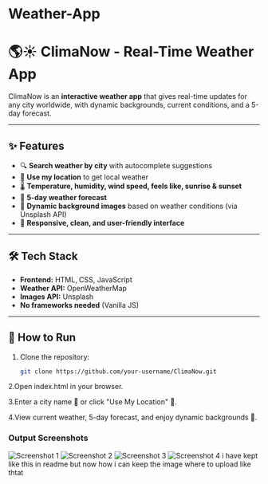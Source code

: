 # Weather-App
# 🌎☀️ ClimaNow - Real-Time Weather App

ClimaNow is an **interactive weather app** that gives real-time updates for any city worldwide, with dynamic backgrounds, current conditions, and a 5-day forecast.  

---

## ✨ Features

- 🔍 **Search weather by city** with autocomplete suggestions  
- 📍 **Use my location** to get local weather  
- 🌡 **Temperature, humidity, wind speed, feels like, sunrise & sunset**  
- 📅 **5-day weather forecast**  
- 🎨 **Dynamic background images** based on weather conditions (via Unsplash API)  
- 📱 **Responsive, clean, and user-friendly interface**  

---

## 🛠 Tech Stack

- **Frontend:** HTML, CSS, JavaScript  
- **Weather API:** OpenWeatherMap  
- **Images API:** Unsplash  
- **No frameworks needed** (Vanilla JS)  

---

## 🚀 How to Run

1. Clone the repository:

   ```bash
   git clone https://github.com/your-username/ClimaNow.git
2.Open index.html in your browser.

3.Enter a city name 🔎 or click "Use My Location" 📍.

4.View current weather, 5-day forecast, and enjoy dynamic backgrounds 🎨.

### Output Screenshots

![Screenshot 1](screenshots/default.png)
![Screenshot 2](screenshots/city-search.png)
![Screenshot 3](screenshots/location-weather.png)
![Screenshot 4](screenshots/forecast.png) i have kept like this in readme but now how i can keep the image where to upload like thtat
